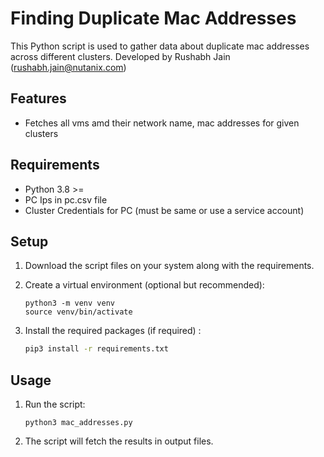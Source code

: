 # Finding Duplicate Mac Addresses 

This Python script is used to gather data about duplicate mac addresses across different clusters.
Developed by Rushabh Jain (rushabh.jain@nutanix.com)

## Features

- Fetches all vms amd their network name, mac addresses for given clusters


## Requirements

- Python 3.8 >= 
- PC Ips in pc.csv file
- Cluster Credentials for PC (must be same or use a service account)

## Setup

1. Download the script files on your system along with the requirements.

2. Create a virtual environment (optional but recommended):

    ```
    python3 -m venv venv
    source venv/bin/activate
    ```

3. Install the required packages (if required) :

    ```bash
    pip3 install -r requirements.txt
    ```

## Usage



1. Run the script:

    ```
    python3 mac_addresses.py
    ```


2. The script will fetch the results in output files.
